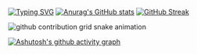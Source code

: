 [![Typing SVG](https://readme-typing-svg.herokuapp.com?font=Ma+Shan+Zheng&pause=1000&color=00D30C&width=435&lines=%E8%BF%99%E6%98%AF%E4%B8%80%E4%BD%8D%E8%BF%87%E6%B0%94%E7%9A%84%E8%80%81%E8%BD%A6%E8%BD%A6~;%E5%88%AB%E7%9C%8B%E5%95%A6%EF%BC%8C%E5%90%8E%E9%9D%A2%E4%BB%80%E4%B9%88%E9%83%BD%E6%B2%A1%E6%9C%89%E4%BA%86XD)](https://git.io/typing-svg)
[![Anurag's GitHub stats](https://github-readme-stats.vercel.app/api?username=Huaxidesu&count_private=true&show_icons=true&theme=great-gatsby)](https://github.com/anuraghazra/github-readme-stats)
[![GitHub Streak](https://streak-stats.demolab.com?user=huaxidesu%40gmail.com&theme=onedark-duo&hide_border=%E9%94%99%E8%AF%AF%E7%9A%84&locale=zh_Hans)](https://git.io/streak-stats)

<picture>
  <source media="(prefers-color-scheme: dark)" srcset="https://raw.githubusercontent.com/Huaxidesu/Huaxidesu/output/github-snake-dark.svg">
  <source media="(prefers-color-scheme: light)" srcset="https://raw.githubusercontent.com/Huaxidesu/Huaxidesu/output/github-snake.svg">
  <img alt="github contribution grid snake animation" src="https://raw.githubusercontent.com/Huaxidesu/Huaxidesu/output/github-snake.svg">
</picture>

[![Ashutosh's github activity graph](https://github-readme-activity-graph.cyclic.app/graph?username=Huaxidesu&theme=xcode)](https://github.com/ashutosh00710/github-readme-activity-graph)
